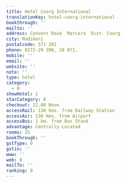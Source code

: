 ```yaml
---
title: Hotel Coorg International
translationKey: hotel-coorg-international
bookthrough: ''
mailto: ''
address: Convent Road  Marcara  Dist. Coorg
city: Madikeri
postalcode: 571 201
phone: 8272-29 390, 28 071,
mobile: ''
email: ''
website: ''
note: ''
type: hotel
category:
  - H
showHotel: 1
starCategory: 0
checkout: 12.00 Noon
accessRail: 130 kms. from Railway Station
accessAir: 130 kms. from Airport
accessBus: 1 km. from Bus Stand
advantage: Centrally Located
rooms: 25
bookThrough: ''
gstType: 0
gstin: ''
www: ''
web: 0
mailTo: ''
ranking: 0
---
```







